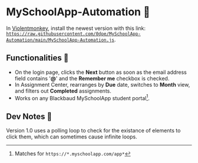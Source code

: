 # MySchoolApp-Automation 🤖
In [Violentmonkey](https://violentmonkey.github.io/get-it/), install the newest version with this link: [`https://raw.githubusercontent.com/0dpe/MySchoolApp-Automation/main/MySchoolApp-Automation.js`](https://raw.githubusercontent.com/0dpe/MySchoolApp-Automation/main/MySchoolApp-Automation.js).
## Functionalities 🦾
- On the login page, clicks the **Next** button as soon as the email address field contains '**@**' and the **Remember me** checkbox is checked.
- In Assignment Center, rearranges by **Due** date, switches to **Month** view, and filters out **Completed** assignments. 
- Works on any Blackbaud MySchoolApp student portal[^1].
## Dev Notes 🤡
Version 1.0 uses a polling loop to check for the existance of elements to click them, which can sometimes cause infinite loops.

[^1]: Matches for `https://*.myschoolapp.com/app*`
